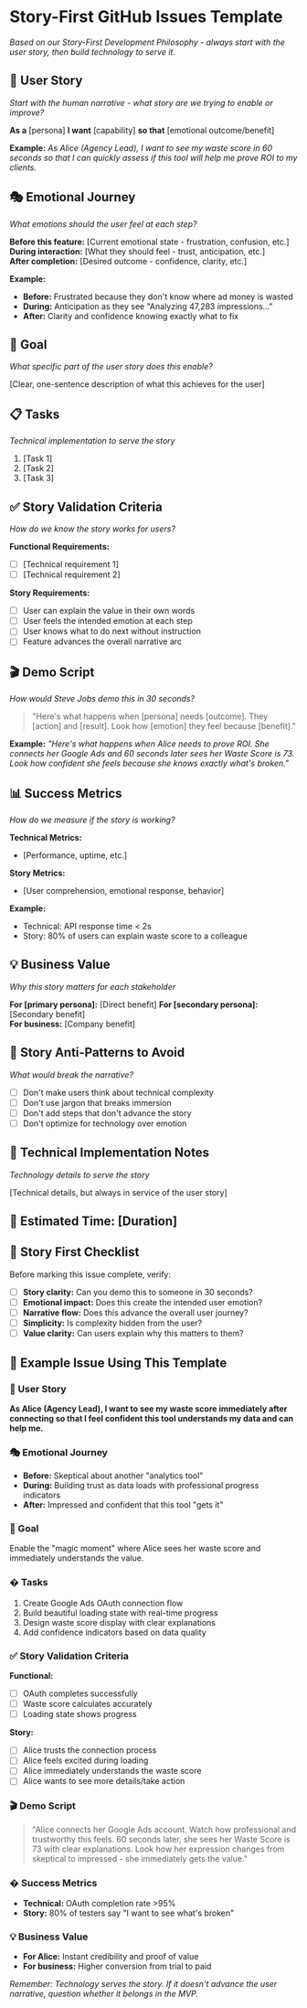 # Story-First GitHub Issues Template

*Based on our Story-First Development Philosophy - always start with the user story, then build technology to serve it.*

## 📖 **User Story**
*Start with the human narrative - what story are we trying to enable or improve?*

**As a** [persona] **I want** [capability] **so that** [emotional outcome/benefit]

**Example:** *As Alice (Agency Lead), I want to see my waste score in 60 seconds so that I can quickly assess if this tool will help me prove ROI to my clients.*

## 🎭 **Emotional Journey**
*What emotions should the user feel at each step?*

**Before this feature:** [Current emotional state - frustration, confusion, etc.]
**During interaction:** [What they should feel - trust, anticipation, etc.]  
**After completion:** [Desired outcome - confidence, clarity, etc.]

**Example:** 
- **Before:** Frustrated because they don't know where ad money is wasted
- **During:** Anticipation as they see "Analyzing 47,283 impressions..."
- **After:** Clarity and confidence knowing exactly what to fix

## 🎯 **Goal**
*What specific part of the user story does this enable?*

[Clear, one-sentence description of what this achieves for the user]

## 📋 **Tasks**
*Technical implementation to serve the story*

1. [Task 1]
2. [Task 2]
3. [Task 3]


## ✅ **Story Validation Criteria**
*How do we know the story works for users?*

**Functional Requirements:**
- [ ] [Technical requirement 1]
- [ ] [Technical requirement 2]

**Story Requirements:**
- [ ] User can explain the value in their own words
- [ ] User feels the intended emotion at each step
- [ ] User knows what to do next without instruction
- [ ] Feature advances the overall narrative arc

## 🎬 **Demo Script**
*How would Steve Jobs demo this in 30 seconds?*

> "Here's what happens when [persona] needs [outcome]. 
> They [action] and [result]. 
> Look how [emotion] they feel because [benefit]."

**Example:** *"Here's what happens when Alice needs to prove ROI. She connects her Google Ads and 60 seconds later sees her Waste Score is 73. Look how confident she feels because she knows exactly what's broken."*

## 📊 **Success Metrics**
*How do we measure if the story is working?*

**Technical Metrics:**
- [Performance, uptime, etc.]

**Story Metrics:**
- [User comprehension, emotional response, behavior]

**Example:**
- Technical: API response time < 2s
- Story: 80% of users can explain waste score to a colleague

## 💡 **Business Value**
*Why this story matters for each stakeholder*

**For [primary persona]:** [Direct benefit]
**For [secondary persona]:** [Secondary benefit]  
**For business:** [Company benefit]

## 🚫 **Story Anti-Patterns to Avoid**
*What would break the narrative?*

- [ ] Don't make users think about technical complexity
- [ ] Don't use jargon that breaks immersion
- [ ] Don't add steps that don't advance the story
- [ ] Don't optimize for technology over emotion

## 🔧 **Technical Implementation Notes**
*Technology details to serve the story*

[Technical details, but always in service of the user story]

## 📅 **Estimated Time:** [Duration]

## 🎯 **Story First Checklist**

Before marking this issue complete, verify:

- [ ] **Story clarity:** Can you demo this to someone in 30 seconds?
- [ ] **Emotional impact:** Does this create the intended user emotion?
- [ ] **Narrative flow:** Does this advance the overall user journey?
- [ ] **Simplicity:** Is complexity hidden from the user?
- [ ] **Value clarity:** Can users explain why this matters to them?

## 💭 **Example Issue Using This Template**

### 📖 User Story
**As Alice (Agency Lead), I want to see my waste score immediately after connecting so that I feel confident this tool understands my data and can help me.**

### 🎭 Emotional Journey
- **Before:** Skeptical about another "analytics tool"
- **During:** Building trust as data loads with professional progress indicators
- **After:** Impressed and confident that this tool "gets it"

### 🎯 Goal
Enable the "magic moment" where Alice sees her waste score and immediately understands the value.

### � Tasks
1. Create Google Ads OAuth connection flow
2. Build beautiful loading state with real-time progress
3. Design waste score display with clear explanations
4. Add confidence indicators based on data quality

### ✅ Story Validation Criteria
**Functional:**
- [ ] OAuth completes successfully 
- [ ] Waste score calculates accurately
- [ ] Loading state shows progress

**Story:**
- [ ] Alice trusts the connection process
- [ ] Alice feels excited during loading
- [ ] Alice immediately understands the waste score
- [ ] Alice wants to see more details/take action

### 🎬 Demo Script
> "Alice connects her Google Ads account. Watch how professional and trustworthy this feels. 60 seconds later, she sees her Waste Score is 73 with clear explanations. Look how her expression changes from skeptical to impressed - she immediately gets the value."

### � Success Metrics
- **Technical:** OAuth completion rate >95%
- **Story:** 80% of testers say "I want to see what's broken"

### 💡 Business Value
- **For Alice:** Instant credibility and proof of value
- **For business:** Higher conversion from trial to paid

*Remember: Technology serves the story. If it doesn't advance the user narrative, question whether it belongs in the MVP.*